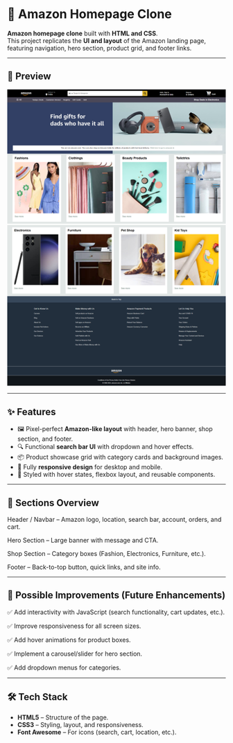 # 🛒 Amazon Homepage Clone

**Amazon homepage clone** built with **HTML and CSS**.  
This project replicates the **UI and layout** of the Amazon landing page, featuring navigation, hero section, product grid, and footer links.

---

## 📸 Preview

![Amazon Clone Screenshot](./image/preview1.png)
![Amazon Clone Screenshot](./image/preview2.png)

---

## ✨ Features

- 🖼️ Pixel-perfect **Amazon-like layout** with header, hero banner, shop section, and footer.
- 🔍 Functional **search bar UI** with dropdown and hover effects.
- 📦 Product showcase grid with category cards and background images.
- 📱 Fully **responsive design** for desktop and mobile.
- 🎨 Styled with hover states, flexbox layout, and reusable components.

---

## 📖 Sections Overview

Header / Navbar – Amazon logo, location, search bar, account, orders, and cart.

Hero Section – Large banner with message and CTA.

Shop Section – Category boxes (Fashion, Electronics, Furniture, etc.).

Footer – Back-to-top button, quick links, and site info.

---

## 🔮 Possible Improvements (Future Enhancements)

✅ Add interactivity with JavaScript (search functionality, cart updates, etc.).

✅ Improve responsiveness for all screen sizes.

✅ Add hover animations for product boxes.

✅ Implement a carousel/slider for hero section.

✅ Add dropdown menus for categories.

---

## 🛠️ Tech Stack

- **HTML5** – Structure of the page.
- **CSS3** – Styling, layout, and responsiveness.
- **Font Awesome** – For icons (search, cart, location, etc.).
